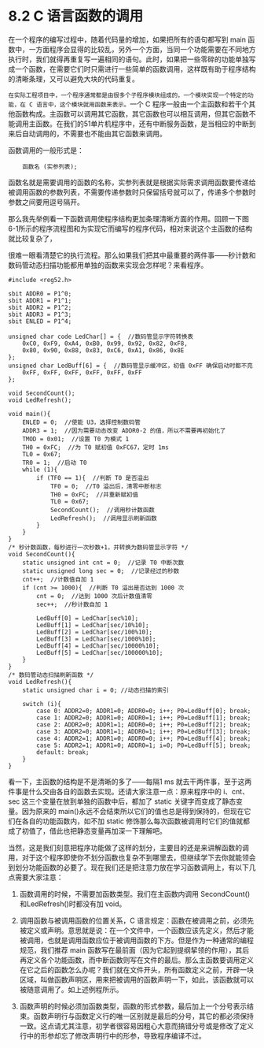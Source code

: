 # 8.2 C 语言函数的调用

在一个程序的编写过程中，随着代码量的增加，如果把所有的语句都写到 main 函数中，一方面程序会显得的比较乱，另外一个方面，当同一个功能需要在不同地方执行时，我们就得再重复写一遍相同的语句。此时，如果把一些零碎的功能单独写成一个函数，在需要它们时只需进行一些简单的函数调用，这样既有助于程序结构的清晰条理，又可以避免大块的代码重复。

`在实际工程项目中，一个程序通常都是由很多个子程序模块组成的，一个模块实现一个特定的功能，在 C 语言中，这个模块就用函数来表示。`一个 C 程序一般由一个主函数和若干个其他函数构成。主函数可以调用其它函数，其它函数也可以相互调用，但其它函数不能调用主函数。在我们的51单片机程序中，还有中断服务函数，是当相应的中断到来后自动调用的，不需要也不能由其它函数来调用。

函数调用的一般形式是：

```
    函数名 (实参列表);
```

函数名就是需要调用的函数的名称，实参列表就是根据实际需求调用函数要传递给被调用函数的参数列表，不需要传递参数时只保留括号就可以了，传递多个参数时参数之间要用逗号隔开。

那么我先举例看一下函数调用使程序结构更加条理清晰方面的作用。回顾一下图6-1所示的程序流程图和为实现它而编写的程序代码，相对来说这个主函数的结构就比较复杂了，

很难一眼看清楚它的执行流程。那么如果我们把其中最重要的两件事——秒计数和数码管动态扫描功能都用单独的函数来实现会怎样呢？来看程序。 

```
#include <reg52.h>

sbit ADDR0 = P1^0;
sbit ADDR1 = P1^1;
sbit ADDR2 = P1^2;
sbit ADDR3 = P1^3;
sbit ENLED = P1^4;

unsigned char code LedChar[] = {  //数码管显示字符转换表
    0xC0, 0xF9, 0xA4, 0xB0, 0x99, 0x92, 0x82, 0xF8,
    0x80, 0x90, 0x88, 0x83, 0xC6, 0xA1, 0x86, 0x8E
};
unsigned char LedBuff[6] = {  //数码管显示缓冲区，初值 0xFF 确保启动时都不亮
    0xFF, 0xFF, 0xFF, 0xFF, 0xFF, 0xFF
};

void SecondCount();
void LedRefresh();

void main(){
    ENLED = 0;  //使能 U3，选择控制数码管
    ADDR3 = 1;  //因为需要动态改变 ADDR0-2 的值，所以不需要再初始化了
    TMOD = 0x01;  //设置 T0 为模式 1
    TH0 = 0xFC;  //为 T0 赋初值 0xFC67，定时 1ms
    TL0 = 0x67;
    TR0 = 1;  //启动 T0
    while (1){
        if (TF0 == 1){  //判断 T0 是否溢出
            TF0 = 0;  //T0 溢出后，清零中断标志
            TH0 = 0xFC;  //并重新赋初值
            TL0 = 0x67;
            SecondCount();  //调用秒计数函数
            LedRefresh();  //调用显示刷新函数
        }
    }
}
/* 秒计数函数，每秒进行一次秒数+1，并转换为数码管显示字符 */
void SecondCount(){
    static unsigned int cnt = 0;  //记录 T0 中断次数
    static unsigned long sec = 0;  //记录经过的秒数
    cnt++;  //计数值自加 1
    if (cnt >= 1000){  //判断 T0 溢出是否达到 1000 次
        cnt = 0;  //达到 1000 次后计数值清零
        sec++;  //秒计数自加 1
       
        LedBuff[0] = LedChar[sec%10];
        LedBuff[1] = LedChar[sec/10%10];
        LedBuff[2] = LedChar[sec/100%10];
        LedBuff[3] = LedChar[sec/1000%10];
        LedBuff[4] = LedChar[sec/10000%10];
        LedBuff[5] = LedChar[sec/100000%10];
    }
}
/* 数码管动态扫描刷新函数 */
void LedRefresh(){
    static unsigned char i = 0; //动态扫描的索引

    switch (i){
        case 0: ADDR2=0; ADDR1=0; ADDR0=0; i++; P0=LedBuff[0]; break;
        case 1: ADDR2=0; ADDR1=0; ADDR0=1; i++; P0=LedBuff[1]; break;
        case 2: ADDR2=0; ADDR1=1; ADDR0=0; i++; P0=LedBuff[2]; break;
        case 3: ADDR2=0; ADDR1=1; ADDR0=1; i++; P0=LedBuff[3]; break;
        case 4: ADDR2=1; ADDR1=0; ADDR0=0; i++; P0=LedBuff[4]; break;
        case 5: ADDR2=1; ADDR1=0; ADDR0=1; i=0; P0=LedBuff[5]; break;
        default: break;
    }
}

```

看一下，主函数的结构是不是清晰的多了——每隔1 ms 就去干两件事，至于这两件事是什么交由各自的函数去实现。还请大家注意一点：原来程序中的 i、cnt、sec 这三个变量在放到单独的函数中后，都加了 static 关键字而变成了静态变量。因为原来的 main()永远不会结束所以它们的值也总是得到保持的，但现在它们在各自的功能函数内，如不加 static 修饰那么每次函数被调用时它们的值就都成了初值了，借此也把静态变量再加深一下理解吧。

当然，这是我们刻意把程序功能做了这样的划分，主要目的还是来讲解函数的调用，对于这个程序即使你不划分函数也复杂不到哪里去，但继续学下去你就能领会到划分功能函数的必要了。现在我们还是把注意力放在学习函数调用上，有以下几点需要大家注意：

1) 函数调用的时候，不需要加函数类型。我们在主函数内调用 SecondCount()和LedRefresh()时都没有加 void。

2) 调用函数与被调用函数的位置关系，C 语言规定：函数在被调用之前，必须先被定义或声明。意思就是说：在一个文件中，一个函数应该先定义，然后才能被调用，也就是调用函数应位于被调用函数的下方。但是作为一种通常的编程规范，我们推荐 main 函数写在最前面（因为它起到提纲挈领的作用），其后再定义各个功能函数，而中断函数则写在文件的最后。那么主函数要调用定义在它之后的函数怎么办呢？我们就在文件开头，所有函数定义之前，开辟一块区域，叫做函数声明区，用来把被调用的函数声明一下，如此，该函数就可以被随意调用了。如上述例程所示。

3) 函数声明的时候必须加函数类型，函数的形式参数，最后加上一个分号表示结束。函数声明行与函数定义行的唯一区别就是最后的分号，其它的都必须保持一致。这点请尤其注意，初学者很容易因粗心大意而搞错分号或是修改了定义行中的形参却忘了修改声明行中的形参，导致程序编译不过。 